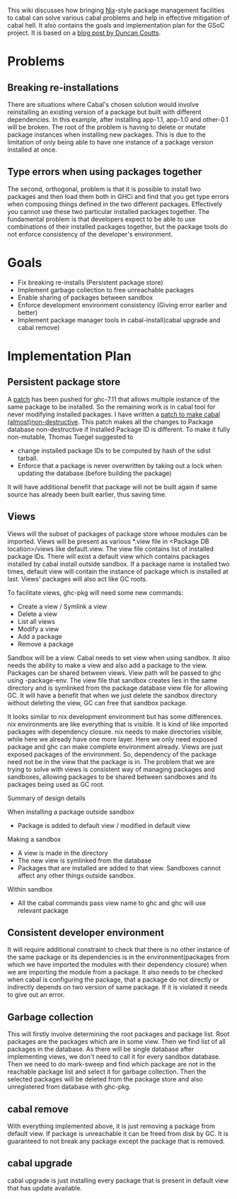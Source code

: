 
This wiki discusses how bringing [
Nix](https://nixos.org/nix/)-style package management facilities to cabal can solve various cabal problems and help in effective mitigation of cabal hell. It also contains the goals and implementation plan for the GSoC project. It is based on a [
blog post by Duncan Coutts](http://www.well-typed.com/blog/2015/01/how-we-might-abolish-cabal-hell-part-2/).


# Problems


## Breaking re-installations



[](http://www.well-typed.com/blog/aux/images/cabal-hell/install-example1.png)



There are situations where Cabal's chosen solution would involve reinstalling an existing version of a package but built with different dependencies.
In this example, after installing app-1.1, app-1.0 and other-0.1 will be broken. The root of the problem is having to delete or mutate package instances when installing new packages. This is due to the limitation of only being able to have one instance of a package version installed at once.


## Type errors when using packages together



[](http://www.well-typed.com/blog/aux/images/cabal-hell/install-example2.png)



The second, orthogonal, problem is that it is possible to install two packages and then load them both in GHCi and find that you get type errors when composing things defined in the two different packages. Effectively you cannot use these two particular installed packages together.
The fundamental problem is that developers expect to be able to use combinations of their installed packages together, but the package tools do not enforce consistency of the developer's environment.


# Goals


- Fix breaking re-installs (Persistent package store)
- Implement garbage collection to free unreachable packages
- Enable sharing of packages between sandbox
- Enforce development environment consistency (Giving error earlier and better)
- Implement package manager tools in cabal-install(cabal upgrade and cabal remove)

# Implementation Plan


## Persistent package store



A [
patch](https://github.com/ghc/ghc/commit/dd3a7245d4d557b9e19bfa53b0fb2733c6fd4f88) has been pushed for ghc-7.11 that allows multiple instance of the same package to be installed. So the remaining work is in cabal tool for never modifying installed packages. I have written a [
patch to make cabal (almost)non-destructive](https://github.com/fugyk/cabal/commit/45ec5edbaada1fd063c67d6109e69efa0e732e6a). This patch makes all the changes to Package database non-destructive if Installed Package ID is different. To make it fully non-mutable, Thomas Tuegel suggested to


- change installed package IDs to be computed by hash of the sdist tarball.
- Enforce that a package is never overwritten by taking out a lock when updating the database.(before building the package)


It will have additional benefit that package will not be built again if same source has already been built earlier, thus saving time.


## Views



Views will the subset of packages of package store whose modules can be imported. Views will be present as various \*.view file in \<Package DB location\>/views like default.view. The view file contains list of installed package IDs. There will exist a default view which contains packages installed by cabal install outside sandbox. If a package name is installed two times, default view will contain the instance of package which is installed at last. Views' packages will also act like GC roots.



To facilitate views, ghc-pkg will need some new commands:


- Create a view / Symlink a view
- Delete a view
- List all views
- Modify a view
- Add a package
- Remove a package


Sandbox will be a view. Cabal needs to set view when using sandbox. It also needs the ability to make a view and also add a package to the view. Packages can be shared between views. View path will be passed to ghc using -package-env. The view file that sandbox creates lies in the same directory and is symlinked from the package database view file for allowing GC. It will have a benefit that when we just delete the sandbox directory without deleting the view, GC can free that sandbox package.



It looks similar to nix development environment but has some differences. nix environments are like everything that is visible. It is kind of like imported packages with dependency closure. nix needs to make directories visible, while here we already have one more layer. Here we only need exposed package and ghc can make complete environment already. Views are just exposed packages of the environment. So, dependency of the package need not be in the view that the package is in. The problem that we are trying to solve with views is consistent way of managing packages and sandboxes, allowing packages to be shared between sandboxes and its packages being used as GC root.



Summary of design details



When installing a package outside sandbox


- Package is added to default view / modified in default view


Making a sandbox


- A view is made in the directory
- The new view is symlinked from the database
- Packages that are installed are added to that view. Sandboxes cannot affect any other things outside sandbox.


Within sandbox


- All the cabal commands pass view name to ghc and ghc will use relevant package

## Consistent developer environment



It will require additional constraint to check that there is no other instance of the same package or its dependencies is in the environment(packages from which we have imported the modules with their dependency closure) when we are importing the module from a package. It also needs to be checked when cabal is configuring the package, that a package do not directly or indirectly depends on two version of same package. If it is violated it needs to give out an error.


## Garbage collection



This will firstly involve determining the root packages and package list. Root packages are the packages which are in some view. Then we find list of all packages in the database. As there will be single database after implementing views, we don't need to call it for every sandbox database. Then we need to do mark-sweep and find which package are not in the reachable package list and select it for garbage collection. Then the selected packages will be deleted from the package store and also unregistered from database with ghc-pkg.


## cabal remove



With everything implemented above, it is just removing a package from default view. If package is unreachable it can be freed from disk by GC. It is guaranteed to not break any package except the package that is removed.


## cabal upgrade



cabal upgrade is just installing every package that is present in default view that has update available.


